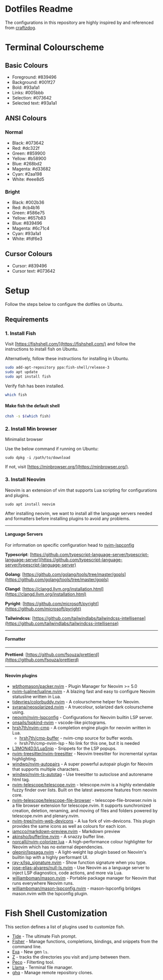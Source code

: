 # Dotfiles Readme

The configurations in this repository are highly inspired by and referenced from [craftzdog](https://github.com/craftzdog/dotfiles-public).

# Terminal Colourscheme

## Basic Colours

- Foreground: #839496
- Background: #001f27
- Bold: #93a1a1
- Links: #005bbb
- Selection: #073642
- Selected text: #93a1a1

## ANSI Colours

### Normal

- Black: #073642
- Red: #dc322f
- Green: #859900
- Yellow: #b58900
- Blue: #268bd2
- Magenta: #d33682
- Cyan: #2aa198
- White: #eee8d5

### Bright

- Black: #002b36
- Red: #cb4b16
- Green: #586e75
- Yellow: #657b83
- Blue: #839496
- Magenta: #6c71c4
- Cyan: #93a1a1
- White: #fdf6e3

## Cursor Colours

- Cursor: #839496
- Cursor text: #073642

# Setup

Follow the steps below to configure the dotfiles on Ubuntu.

## Requirements

### 1. Install Fish

Visit [https://fishshell.com/](https://fishshell.com/) and follow the instructions to install fish on Ubuntu.

Alternatively, follow these instructions for installing in Ubuntu.
```bash
sudo add-apt-repository ppa:fish-shell/release-3
sudo apt update
sudo apt install fish
```

Verify fish has been installed.
```bash
which fish
```

#### Make fish the default shell

```bash
chsh -s $(which fish)
```

### 2. Install Min browser

Minimalist browser

Use the below command if running on Ubuntu:
```fish
sudo dpkg -i /path/to/download
```

If not, visit [https://minbrowser.org/](https://minbrowser.org/).

### 3. Install Neovim

Neovim is an extension of vim that supports Lua scripting for configurations and plugins.

```fish
sudo apt install neovim
```

After installing neovim, we want to install all the language servers needed and formatters before installing plugins to avoid any problems.

---

#### Language Servers

For information on specific configuration head to [nvim-lspconfig](https://github.com/neovim/nvim-lspconfig/blob/master/doc/server_configurations.md)

**Typescript**: [https://github.com/typescript-language-server/typescript-language-server](https://github.com/typescript-language-server/typescript-language-server)

**Golang**: [https://github.com/golang/tools/tree/master/gopls](https://github.com/golang/tools/tree/master/gopls)

**Clangd**: [https://clangd.llvm.org/installation.html](https://clangd.llvm.org/installation.html)

**Pyright**: [https://github.com/microsoft/pyright](https://github.com/microsoft/pyright)

**Tailwindcss**: [https://github.com/tailwindlabs/tailwindcss-intellisense](https://github.com/tailwindlabs/tailwindcss-intellisense)

---

#### Formatter

---

**Prettierd**: [https://github.com/fsouza/prettierd](https://github.com/fsouza/prettierd)

---

#### Neovim plugins

- [wbthomason/packer.nvim](https://github.com/wbthomason/packer.nvim) - Plugin Manager for Neovim >= 5.0
- [nvim-lualine/lualine.nvim](https://github.com/nvim-lualine/lualine.nvim) - A blazing fast and easy to configure Neovim statusline written in Lua.
- [tjdevries/colorbuddy.nvim](https://github.com/tjdevries/colorbuddy.nvim) - A colourscheme helper for Neovim.
- [svrana/neosolarized.nvim](https://github.com/svrana/neosolarized.nvim) - A truecolour, solarized dark colourscheme using.
- [neovim/nvim-lspconfig](https://github.com/neovim/nvim-lspconfig) - Configurations for Neovim builtin LSP server.
- [onsails/lspkind-nvim](https://github.com/onsails/lspkind.nvim) - vscode-like pictograms.
- [hrsh7th/nvim-cmp](https://github.com/hrsh7th/nvim-cmp) - A completion engine plugin for neovim written in Lua.
  - [hrsh7th/cmp-buffer](https://github.com/hrsh7th/cmp-buffer) - nvim-cmp source for buffer words.
  - hrsh7th/cmp-nvim-lsp - No link for this one, but it is needed
- [L3MON4D3/LuaSnip](https://github.com/L3MON4D3/LuaSnip) - Snippets for the LSP popups.
- [nvim-treesitter/nvim-treesitter](https://github.com/nvim-treesitter/nvim-treesitter) - Neovim treesitter for incremental syntax highlighting.
- [windwp/nvim-autopairs](https://github.com/windwp/nvim-autopairs) - A super powerful autopair plugin for Neovim that supports multiple characters.
- [windwp/nvim-ts-autotag](https://github.com/windwp/nvim-ts-autotag) - Use treesitter to autoclose and autorename html tag.
- [nvim-telescope/telescope.nvim](https://github.com/nvim-telescope/telescope.nvim) - telescope.nvim is a highly extendable fuzzy finder over lists. Built on the latest awesome features from neovim core.
- [nvim-telescope/telescope-file-browser](https://github.com/nvim-telescope/telescope-file-browser.nvim) - telescope-file-browser.nvim is a file browser extension for telescope.nvim. It supports sunchronized creation, deletion, renaming, and moving of files and folders powered by telescope.nvim and plenary.nvim.
- [nvim-tree/nvim-web-devicons](https://github.com/nvim-tree/nvim-web-devicons) - A lua fork of vim-devicons. This plugin provides the same icons as well as colours for each icon.
- [iamcco/markdown-preview.nvim](https://github.com/iamcco/markdown-preview.nvim) - Markdown preview
- [akinsho/bufferline.nvim](https://github.com/akinsho/bufferline.nvim) - A snazzy buffer line.
- [norcalli/nvim-colorizer.lua](https://github.com/norcalli/nvim-colorizer.lua) - A high-performance colour highlighter for Neovim which has no external dependencies.
- [glepnir/lspsaga.nvim](https://github.com/glepnir/lspsaga.nvim) - A light-weight lsp plugin based on Neovim's builtin lsp with a highly performant UI.
- [ray-x/lsp_signature.nvim](https://github.com/ray-x/lsp_signature.nvim) - Show function signature when you type.
- [jose-elias-alvares/null-ls.nvim](https://github.com/ray-x/lsp_signature.nvim) - Use Neovim as a language server to inject LSP diagnostics, code actions, and more via Lua.
- [williamboman/mason.nvim](https://github.com/williamboman/mason.nvim) - Portable package manager for Neovim that runs everywhere Neovim runs.
- [williamboman/mason-lspconfig.nvim](https://github.com/williamboman/mason-lspconfig.nvim) - mason-lspconfig bridges mason.nvim with the lspconfig plugin.

# Fish Shell Customization

This section defines a list of plugins used to customize fish.

- [Tide](https://github.com/IlanCosman/tide) - The ultimate Fish prompt.
- [Fisher](https://github.com/jorgebucaran/fisher) - Manage functions, completions, bindings, and snippets from the command line.
- [Exa](https://the.exa.website/) - New gen `ls`.
- [Z](https://github.com/jethrokuan/z) - tracks the directories you visit and jump between them.
- [Peco](https://github.com/peco/peco) - Filterting tool.
- [Llama](https://github.com/antonmedv/llama) - Terminal file manager.
- [ghq](https://github.com/x-motemen/ghq) - Manage remote repository clones.
